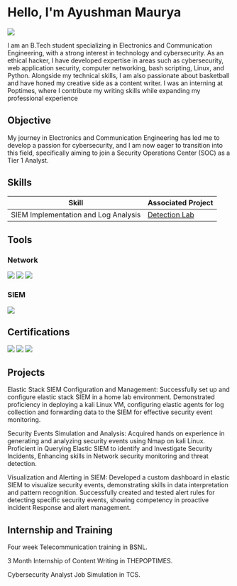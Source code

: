 # Hello, I'm Ayushman Maurya
<a href="https://www.linkedin.com/in/ayushman-maurya-15642422b"><img src="https://img.shields.io/badge/-LinkedIn-0072b1?&style=for-the-badge&logo=linkedin&logoColor=white" /></a>

I am an B.Tech student specializing in Electronics and Communication Engineering, with a strong interest in technology and cybersecurity. As an ethical hacker, I have developed expertise in areas such as cybersecurity, web application security, computer networking, bash scripting, Linux, and Python. Alongside my technical skills, I am also passionate about basketball and have honed my creative side as a content writer. I was an interning at Poptimes, where I contribute my writing skills while expanding my professional experience

## Objective

My journey in Electronics and Communication Engineering has led me to develop a passion for cybersecurity, and I am now eager to transition into this field, specifically aiming to join a Security Operations Center (SOC) as a Tier 1 Analyst.

## Skills

| Skill                                         | Associated Project         |
|-----------------------------------------------|----------------------------|
| SIEM Implementation and Log Analysis          | <a href="https://youtu.be/zMo_kavzMBo">Detection Lab</a>|


## Tools

### Network
<div>
    <img src="https://img.shields.io/badge/-Wireshark-1679A7?&style=for-the-badge&logo=Wireshark&logoColor=white" />
    <img src="https://img.shields.io/badge/-Burpsuite-EF3B2D?&style=for-the-badge&logo=Burpsuite&logoColor=white" />
    <img src="https://img.shields.io/badge/-NMAP-777BB4?&style=for-the-badge&logo=NMAP&logoColor=white" />
</div>


### SIEM
<div>
    <img src="https://img.shields.io/badge/-Elastic-005571?&style=for-the-badge&logo=Elastic&logoColor=white" />
</div>

## Certifications

<div>

<img src="https://img.shields.io/badge/-Linux & Bash-007ACC?&style=for-the-badge&logo=Udemy&logoColor=white" />
<img src="https://img.shields.io/badge/-Web Application Security -4D4D4D?&style=for-the-badge&logo=Udemy&logoColor=white" />
<img src="https://img.shields.io/badge/-Burpsuite-007ACC?&style=for-the-badge&logo=Udemy&logoColor=white" />


</div>


## Projects

Elastic Stack SIEM Configuration and Management:
Successfully set up and configure elastic stack SIEM in a home lab environment. Demonstrated proficiency in deploying a kali Linux VM, configuring elastic agents for log collection and forwarding data to the SIEM for effective security event monitoring.

Security Events Simulation and Analysis:
Acquired hands on experience in generating and analyzing security events using Nmap on kali Linux. Proficient in Querying Elastic SIEM to identify and Investigate Security Incidents, Enhancing skills in Network security monitoring and threat detection.

Visualization and Alerting in SIEM:
Developed a custom dashboard in elastic SIEM to visualize security events, demonstrating skills in data interpretation and pattern recognition. Successfully created and tested alert rules for detecting specific security events, showing competency in proactive incident Response and alert management.

## Internship and Training

Four week Telecommunication training in BSNL.

3 Month Internship of Content Writing in THEPOPTIMES.

Cybersecurity Analyst Job Simulation in TCS.
